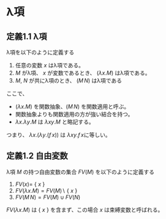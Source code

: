 # λ項

## 定義1.1 λ項

λ項を以下のように定義する

1. 任意の変数 $x$ はλ項である。
1. $M$ がλ項、 $x$ が変数であるとき、 $(\lambda x.M)$ はλ項である。
1. $M$, $N$ が共にλ項のとき、 $(M\, N)$ はλ項である

ここで、

- $(\lambda x.M)$ を関数抽象、$(M\, N)$ を関数適用と呼ぶ。
- 関数抽象よりも関数適用の方が強い結合を持つ。
- $\lambda x.\lambda y.M$ は $\lambda xy.M$ と略記する。

つまり、
$\lambda x.(\lambda y.(f\, x))$ は $\lambda xy. f\, x$に等しい。

## 定義1.2 自由変数

λ項 $M$ の持つ自由変数の集合 $FV(M)$ を以下のように定義する

1. $FV(x) =$ { $x$ }
1. $FV(\lambda x.M) = FV(M)\backslash$ { $x$ }
1. $FV(M\,N) = FV(M) \cup FV(N)$

$FV(\lambda x.M)$ は { $x$ } を含まず、この場合 $x$ は束縛変数と呼ばれる。
